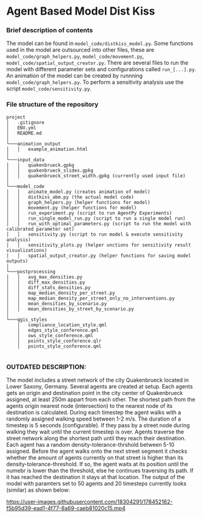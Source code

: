# Agent Based Model Dist Kiss


### Brief description of contents
The model can be found in ```model_code/distkiss_model.py```. Some functions used in the model are outsourced into other files, these are ```model_code/graph_helpers.py```, ```model_code/movement.py```, ```model_code/spatial_output_creator.py```. There are several files to run the model with different parameter sets and configurations called ```run_[...].py```.
An animation of the model can be created by runnning ```model_code/graph_helpers.py```. To perform a sensitivity analysis use the script ```model_code/sensitivity.py```. 

### File structure of the repository
```
project
│   .gitignore    
│   ENV.yml
│   README.md
│
└───animation_output
│   │   example_animation.html
│   
└───input_data
│   │   quakenbrueck.gpkg
│   │   quakenbrueck_slides.gpkg
│   │   quakenbrueck_street_width.gpkg (currently used input file)
│
└───model_code
│   │   animate_model.py (creates animation of model)
│   │   distkiss_abm.py (the actual model code)
│   │   graph_helpers.py (helper functions for model)
│   │   movement.py (helper functions for model)
│   │   run_experiment.py (script to run AgentPy Experiments)
│   │   run_single_model_run.py (script to run a single model run)
│   │   run_with_optimal_parameters.py (script to run the model with calibrated parameter set)
│   │   sensitivity.py (script to run model & execute sensitivity analysis)
│   │   sensitivity_plots.py (helper unctions for sensitivity result visualizations)
│   │   spatial_output_creator.py (helper functions for saving model outputs)
│
└───postprocessing
│   │   avg_max_densities.py
│   │   diff_max_densities.py
│   │   diff_stats_densities.py
│   │   map_median_density_per_street.py
│   │   map_median_density_per_street_only_no_interventions.py
│   │   mean_densities_by_scenario.py
│   │   mean_densities_by_street_by_scenario.py
│
└───qgis_styles
    │   compliance_location_style.qml
    │   edges_style_conference.qml
    │   ows_style_conference.qml
    │   points_style_conference.qlr
    │   points_style_conference.qml


```


### OUTDATED DESCRIPTION:
The model includes a street network of the city Quakenbrueck located in Lower Saxony, Germany. Several agents are created at setup. 
Each agents gets an origin and destination point in the city center of Quakenbrueck assigned, at least 250m appart from each other. The shortest path from the agents origin nearest node (intersection) to the nearest node of its destination is calculated. 
During each timestep the agent walks with a randomly assigned walking speed between 1-2 m/s. The duration of a timestep is 5 seconds (configurable).
If they pass by a street node during walking they wait until the current timestep is over.
Agents traverse the street network along the shortest path until they reach their destination. Each agent has a random density-tolerance-thrshold between 5-10 assigned. Before the agent walks onto the next street segment it checks whether the amount of agents currently on that street is higher than its density-tolerance-threshold. If so, the agent waits at its position until the numebr is lower than the threshold, else he continues traversing its path. If it has reached the destination it stays at that location. 
The output of the model with paramters set to 50 agents and 20 timesteps currently looks (similar) as shown below: 


https://user-images.githubusercontent.com/18304291/178452162-f5b95d39-ead1-4f77-8a69-caeb81020c15.mp4